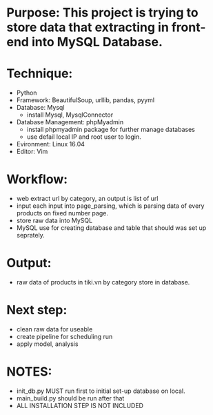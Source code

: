 # Purpose: This project is trying to store data that extracting in front-end into MySQL Database.

# Technique:
  - Python
  - Framework: BeautifulSoup, urllib, pandas, pyyml
  - Database: Mysql
	- install Mysql, MysqlConnector
  - Database Management: phpMyadmin
	- install phpmyadmin package for further manage databases
	- use defail local IP and root user to login. 
  - Evironment: Linux 16.04
  - Editor: Vim

# Workflow:
  - web extract url by category, an output is list of url
  - input each input into page_parsing, which is parsing data of every products on fixed number page.
  - store raw data into MySQL
  - MySQL use for creating database and table that should was set up seprately.
  
# Output: 
  - raw data of products in tiki.vn by category store in database.

# Next step:
  - clean raw data for useable
  - create pipeline for scheduling run
  - apply model, analysis
  
# NOTES:
  - init_db.py MUST run first to initial set-up database on local.
  - main_build.py should be run after that
  - ALL INSTALLATION STEP IS NOT INCLUDED
